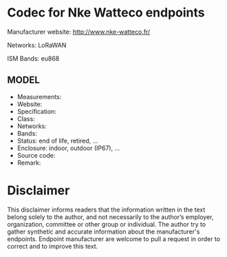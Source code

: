 # Codec for Nke Watteco endpoints

Manufacturer website: http://www.nke-watteco.fr/

Networks: LoRaWAN

ISM Bands: eu868

## MODEL
* Measurements:
* Website:
* Specification:
* Class:
* Networks:
* Bands:
* Status: end of life, retired, ...
* Enclosure: indoor, outdoor (IP67), ...
* Source code:
* Remark:

# Disclaimer
This disclaimer informs readers that the information written in the text belong solely to the author, and not necessarily to the author’s employer, organization, committee or other group or individual. The author try to gather synthetic and accurate information about the manufacturer's endpoints. Endpoint manufacturer are welcome to pull a request in order to correct and to improve this text.
